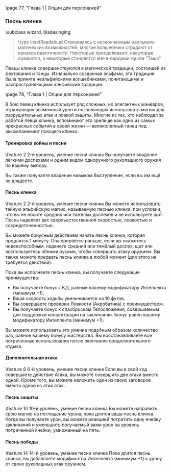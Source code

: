 \page 77, "Глава 1 | Опции для персонажей"
### Песнь клинка
\subclass wizard, bladesinging

> \type insetReadaloud
> Сталкиваясь с нескончаемым наплывом магических возможностей, многие волшебники страдают от кризиса идентичности. Некоторые преодолевают, некоторые ломаются, а некоторые становятся мече-бардами
> \quote "Таша"

Певцы клинка совершенствуются в магической традиции, состоящей из фехтования и танцы. Изначально созданная эльфами, эта традиция была принята неэльфийскими волшебниками, почитающими и распространяющими эльфийские традиции.

\page 78, "Глава 1 | Опции для персонажей"

В бою певец клинка использует ряд сложных, но элегантных манёвров, отражающих возможный урон и позволяющих использовать магию для разрушительных атак и ловкой защиты. Многие из тех, кто наблюдал за работой певца клинка, вспоминают это зрелище как одно из самых прекрасных событий в своей жизни — великолепный танец под аккомпанемент поющего клинка.

#### Тренировка войны и песни
\feature 2
2-й уровень, умение песни клинка
Вы получаете владение лёгкими доспехами и одним видом одноручного рукопашного оружия по вашему выбору. 

Вы также получаете владение навыком Выступление, если вы им ещё не владеете.

#### Песнь клинка
\feature 2
2-й уровень, умение песни клинка
Вы можете использовать тайную эльфийскую магию, называемую песнью клинка, при условии, что вы не носите средних или тяжёлых доспехов и не используете щит. Песнь наделяет вас сверхъестественной скоростью, ловкостью и сосредоточенностью.

Вы можете бонусным действием начать песнь клинка, которая продлится 1 минуту. Она прервётся раньше, если вы окажетесь недееспособным, наденете средний или тяжёлый доспех, щит или воспользуетесь обеими руками, чтобы совершить атаку оружием. Вы также можете прервать песнь клинка в любой момент (для этого не требуется действий).

Пока вы исполняете песнь клинка, вы получаете следующие преимущества:
- Вы получаете бонус к КД, равный вашему модификатору Интеллекта (минимум +1).
- Ваша скорость ходьбы увеличивается на 10 футов.
- Вы совершаете проверки Ловкости (Акробатика) с преимуществом.
- Вы получаете бонус к спасброскам Телосложения, совершаемым для поддержки концентрации на заклинании. Бонус равен вашему модификатору Интеллекта (минимум +1).

Вы можете использовать это умение подобным образом количество раз, равное вашему бонусу мастерства. Вы восстанавливаете все потраченные использования после окончания продолжительного отдыха.

#### Дополнительная атака
\feature 6
6-й уровень, умение песни клинка
Если вы в свой ход совершаете действие Атака, вы можете совершить две атаки вместо одной. Кроме того, вы можете наложить один из своих заговоров вместо одной из этих атак.

#### Песнь защиты
\feature 10
10-й уровень, умение песни клинка
Вы можете направить свою магию на поглощение урона, пока длится ваша песнь клинка. Когда вы получаете урон, вы можете реакцией потратить одну ячейку заклинаний и уменьшить получаемый вами урон на уровень потраченной ячейки, умноженный на пять.

#### Песнь победы
\feature 14
14-й уровень, умение песни клинка
Пока длится песнь клинка, вы добавляете модификатор Интеллекта (минимум +1) к урону от своих рукопашных атак оружием.
